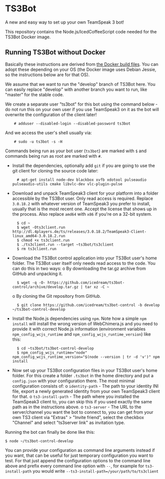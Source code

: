 # TS3Bot

A new and easy way to set up your own TeamSpeak 3 bot!

This repository contains the Node.js/IcedCoffeeScript code needed for the TS3Bot Docker image.

## Running TS3Bot without Docker

Basically these instructions are derived from [the Docker build files](https://github.com/icedream/ts3bot-docker).
You can adopt these depending on your OS (the Docker image uses Debian Jessie, so the instructions below are for 
that OS).

We assume that we want to run the "develop" branch of TS3Bot here. You can easily replace "develop" with another branch you want to run, like "master" for the stable code.

We create a separate user "ts3bot" for this bot using the command below - do not run this on your own user if you use TeamSpeak3 on it as the bot will overwrite the configuration of the client later!

        # adduser --disabled-login --disabled-password ts3bot

And we access the user's shell usually via:

        # sudo -u ts3bot -s -H

Commands being run as your bot user (`ts3bot`) are marked with `$` and commands being run as root are marked with `#`.

- Install the dependencies, optionally add `git` if you are going to use the git client for cloning the source code later: 

        # apt-get install node-dev blackbox xvfb xdotool pulseaudio pulseaudio-utils cmake libvlc-dev vlc-plugin-pulse

- Download and unpack TeamSpeak3 client for your platform into a folder accessible by the TS3Bot user. Only read access is required. Replace `3.0.18.2` with whatever version of TeamSpeak3 you prefer to install, usually that is the most recent one. Accept the license that shows up in the process. Also replace `amd64` with `x86` if you're on a 32-bit system.

        $ cd ~
        $ wget -Ots3client.run http://dl.4players.de/ts/releases/3.0.18.2/TeamSpeak3-Client-linux_amd64-3.0.18.2.run
        $ chmod +x ts3client.run
        $ ./ts3client.run --target ~ts3bot/ts3client
        $ rm ts3client.run

- Download the TS3Bot control application into your TS3Bot user's home folder. The TS3Bot user itself only needs read access to the code. You can do this in two ways:
    o By downloading the tar.gz archive from GitHub and unpacking it.

        $ wget -q -O- https://github.com/icedream/ts3bot-control/archive/develop.tar.gz | tar xz -C ~

    o By cloning the Git repository from GitHub.
    
        $ git clone https://github.com/icedream/ts3bot-control -b develop ~/ts3bot-control-develop
        
- Install the Node.js dependencies using `npm`. Note how a simple `npm install` will install the wrong version of WebChimera.js and you need to provide it with correct Node.js information (environment variables `npm_config_wcjs_runtime` and `npm_config_wcjs_runtime_version`) like this:

        $ cd ~ts3bot/ts3bot-control-develop
        $ npm_config_wcjs_runtime="node" npm_config_wcjs_runtime_version="$(node --version | tr -d 'v')" npm install

- Now set up your TS3Bot configuration files in your TS3Bot user's home folder. For this create a folder `.ts3bot` in the home directory and put a `config.json` with your configuration there. The most minimal configuration consists of:
    o `identity-path` - The path to your identity INI file, export a newly generated identity from your own TeamSpeak3 client for that.
    o `ts3-install-path` - The path where you installed the TeamSpeak3 client to, you can skip this if you used exactly the same path as in the instructions above.
    o `ts3-server` - The URL to the server/channel you want the bot to connect to, you can get from your own TS3 client via "Extras" > "Invite friend", select the checkbox "Channel" and select "ts3server link" as invitation type.

Running the bot can finally be done like this:

    $ node ~/ts3bot-control-develop

You can provide your configuration as command line arguments instead if you want, that can be useful for just temporary configuration you want to test. For that just append the configuration options to the command line above and prefix every command line option with `--`, for example for `ts3-install-path` you would write `--ts3-install-path=/your/path/to/ts3client`
